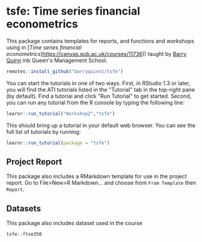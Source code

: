 # tsfe: Time series financial econometrics

<!-- badges: start -->
<!-- badges: end -->

This package contains templates for reports, and functions and workshops using in [*Time series financial econometrics*]https://canvas.qub.ac.uk/courses/11736)) taught by [Barry Quinn](https://quinference.com/) inb Queen's Management School. 

``` r
remotes::install_github("barryquinn1/tsfe")
```

You can start the tutorials in one of two ways. First, in RStudio 1.3 or later, you will find the ATI tutorials listed in the "Tutorial" tab in the top-right pane (by default). Find a tutorial and click "Run Tutorial" to get started. Second, you can run any tutorial from the R console by typing the following line: 

``` r
learnr::run_tutorial("Workshop2","tsfe")
```

This should bring up a tutorial in your default web browser. You can see the full list of tutorials by running:

``` r
learnr::run_tutorial(package = "tsfe")
```

## Project Report
This package also includes a RMarkdown template for use in the project report.
Go to File>New>R Markdown... and choose from `From Template` then `Report`.

## Datasets
This package also includes dataset used in the course

``` r
tsfe::ftse350
```
